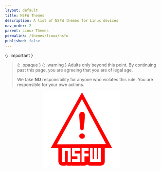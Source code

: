 ```yaml
---
layout: default
title: NSFW Themes
description: A list of NSFW themes for Linux devices
nav_order: 2
parent: Linux Themes
permalink: /themes/linux/nsfw
published: false
---
```

<!-- 
{: .note }
> {: .opaque }
> 
> 
> 
-->
{: .important }
> {: .opaque }
> {: .warning }
> Adults only beyond this point. By continuing past this page, you are agreeing that you are of legal age.
>
> We take **NO** responsibility for anyone who violates this rule. You are responsible for your own actions.
>
<div align="center">
    <img width="50%" height="auto" class="block" src="../../assets/images/NSFW.png" />
</div>